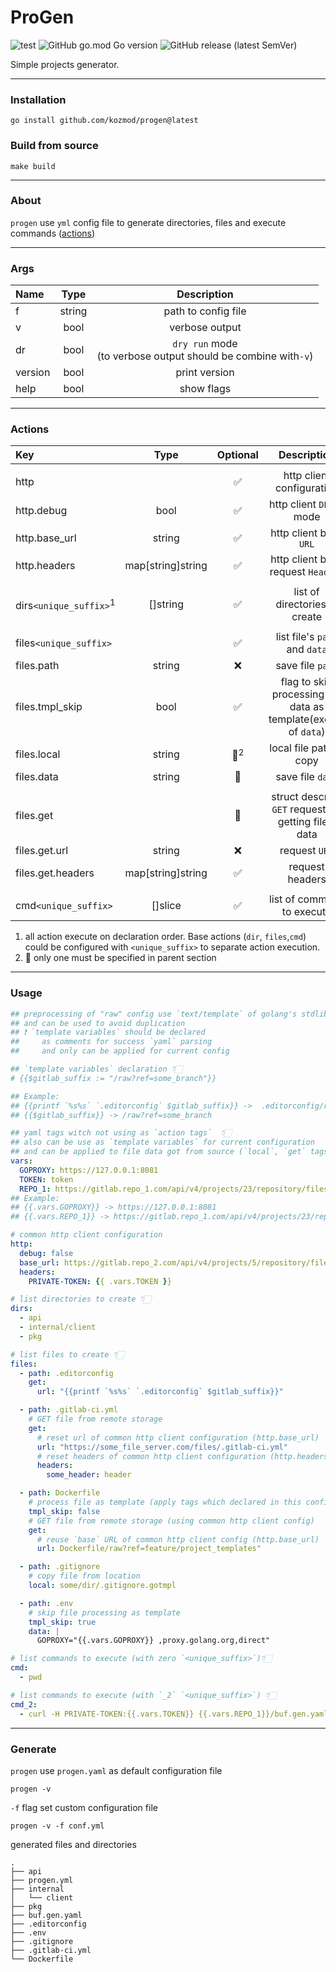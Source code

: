 # ProGen

![test](https://github.com/kozmod/progen/actions/workflows/test.yml/badge.svg)
![GitHub go.mod Go version](https://img.shields.io/github/go-mod/go-version/kozmod/progen)
![GitHub release (latest SemVer)](https://img.shields.io/github/v/release/kozmod/progen)

Simple projects generator.
___

### Installation

```console
go install github.com/kozmod/progen@latest
```

### Build from source

```console
make build
```

___

### About

`progen` use `yml` config file to generate directories, files and execute commands ([actions](#Actions))
___

### Args

| Name    |  Type  |                            Description                             |
|:--------|:------:|:------------------------------------------------------------------:|
| f       | string |                        path to config file                         |
| v       |  bool  |                           verbose output                           |
| dr      |  bool  | `dry run` mode <br/>(to verbose output should be combine with`-v`) |
| version |  bool  |                           print version                            |
| help    |  bool  |                             show flags                             |

___

### Actions

| Key                               |       Type        |    Optional    |                           Description                           |
|:----------------------------------|:-----------------:|:--------------:|:---------------------------------------------------------------:|
|                                   |                   |                |                                                                 |
| http                              |                   |       ✅        |                    http client configuration                    |
| http.debug                        |       bool        |       ✅        |                    http client `DEBUG` mode                     |
| http.base_url                     |      string       |       ✅        |                     http client base `URL`                      |
| http.headers                      | map[string]string |       ✅        |               http client base request `Headers`                |
|                                   |                   |                |                                                                 |
| dirs`<unique_suffix>`<sup>1</sup> |     []string      |       ✅        |                  list of directories to create                  |
|                                   |                   |                |                                                                 |
| files`<unique_suffix>`            |                   |       ✅        |                  list file's `path` and `data`                  |
| files.path                        |      string       |       ❌        |                        save file `path`                         |
| files.tmpl_skip                   |       bool        |       ✅        | flag to skip processing file data as template(except of `data`) |
| files.local                       |      string       | 🔹<sup>2</sup> |                     local file path to copy                     |
| files.data                        |      string       |       🔹       |                        save file `data`                         |
|                                   |                   |                |                                                                 |
| files.get                         |                   |       🔹       |      struct describe `GET` request for getting file's data      |
| files.get.url                     |      string       |       ❌        |                          request `URL`                          |
| files.get.headers                 | map[string]string |       ✅        |                         request headers                         |
|                                   |                   |                |                                                                 |
| cmd`<unique_suffix>`              |      []slice      |       ✅        |                   list of command to execute                    |

1. all action execute on declaration order. Base actions (`dir`, `files`,`cmd`) could be configured
   with `<unique_suffix>` to separate action execution.
2. 🔹 only one must be specified in parent section

___

### Usage

```yaml
## preprocessing of "raw" config use `text/template` of golang's stdlib
## and can be used to avoid duplication
## ❗️ `template variables` should be declared 
##     as comments for success `yaml` parsing
##     and only can be applied for current config

## `template variables` declaration 👇🏻 
# {{$gitlab_suffix := "/raw?ref=some_branch"}}

## Example:
## {{printf `%s%s` `.editorconfig` $gitlab_suffix}} ->  .editorconfig/raw?ref=some_branch
## {{$gitlab_suffix}} -> /raw?ref=some_branch

## yaml tags witch not using as `action tags`  👇🏻
## also can be use as `template variables` for current configuration 
## and can be applied to file data got from source (`local`, `get` tags)
vars:
  GOPROXY: https://127.0.0.1:8081
  TOKEN: token
  REPO_1: https://gitlab.repo_1.com/api/v4/projects/23/repository/files
## Example:
## {{.vars.GOPROXY}} -> https://127.0.0.1:8081
## {{.vars.REPO_1}} -> https://gitlab.repo_1.com/api/v4/projects/23/repository/files

# common http client configuration  
http:
  debug: false
  base_url: https://gitlab.repo_2.com/api/v4/projects/5/repository/files/
  headers:
    PRIVATE-TOKEN: {{ .vars.TOKEN }}

# list directories to create 👇🏻
dirs:
  - api
  - internal/client
  - pkg

# list files to create 👇🏻
files:
  - path: .editorconfig
    get:
      url: "{{printf `%s%s` `.editorconfig` $gitlab_suffix}}"

  - path: .gitlab-ci.yml
    # GET file from remote storage
    get:
      # reset url of common http client configuration (http.base_url)
      url: "https://some_file_server.com/files/.gitlab-ci.yml"
      # reset headers of common http client configuration (http.headers)
      headers:
        some_header: header

  - path: Dockerfile
    # process file as template (apply tags which declared in this config)
    tmpl_skip: false
    # GET file from remote storage (using common http client config)
    get:
      # reuse `base` URL of common http client config (http.base_url)
      url: Dockerfile/raw?ref=feature/project_templates"

  - path: .gitignore
    # copy file from location
    local: some/dir/.gitignore.gotmpl

  - path: .env
    # skip file processing as template
    tmpl_skip: true
    data: |
      GOPROXY="{{.vars.GOPROXY}} ,proxy.golang.org,direct"

# list commands to execute (with zero `<unique_suffix>`)👇🏻    
cmd:
  - pwd

# list commands to execute (with `_2` `<unique_suffix>`) 👇🏻
cmd_2:
  - curl -H PRIVATE-TOKEN:{{.vars.TOKEN}} {{.vars.REPO_1}}/buf.gen.yaml/raw?ref=master -o buf.gen.yaml
```

___

### Generate

`progen` use `progen.yaml` as default configuration file

```console
progen -v
```

`-f` flag set custom configuration file

```console
progen -v -f conf.yml
```

generated files and directories

```console
.
├── api
├── progen.yml
├── internal
│   └── client
├── pkg
├── buf.gen.yaml
├── .editorconfig 
├── .env
├── .gitignore
├── .gitlab-ci.yml
└── Dockerfile
```

